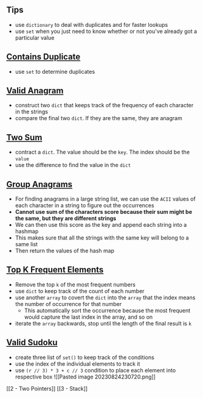 
## Tips 
- use `dictionary` to deal with duplicates and for faster lookups 
- use `set` when you just need to know whether or not you've already got a particular value 

## [Contains Duplicate](https://leetcode.com/problems/contains-duplicate/)
- use `set` to determine duplicates 

## [Valid Anagram](https://leetcode.com/problems/valid-anagram/)
- construct two `dict` that keeps track of the frequency of each character in the strings 
- compare the final two `dict`. If they are the same, they are anagram

## [Two Sum](https://leetcode.com/problems/two-sum/)
- contract a `dict`. The value should be the `key`. The index should be the `value` 
- use the difference to find the value in the `dict`

## [Group Anagrams](https://leetcode.com/problems/group-anagrams/)
- For finding anagrams in a large string list, we can use the `ACII` values of each character in a string to figure out the occurrences
- **Cannot use sum of the characters score because their sum might be the same, but they are different strings**
- We can then use this score as the key and append each string into a hashmap 
- This makes sure that all the strings with the same key will belong to a same list 
- Then return the values of the hash map 

## [Top K Frequent Elements](https://leetcode.com/problems/top-k-frequent-elements/)
- Remove the top `k` of the most frequent numbers
- use `dict` to keep track of the count of each number 
- use another `array` to covert the `dict` into the `array` that the index means the number of occurrence for that number 
	- This automatically sort the occurrence because the most frequent would capture the last index in the array, and so on  
- iterate the `array` backwards, stop until the length of the final result is `k`

## [Valid Sudoku](https://leetcode.com/problems/valid-sudoku/)
- create three list of `set()` to keep track of the conditions 
- use the index of the individual elements to track it
- use `(r // 3) * 3 + c // 3` condition to place each element into respective box ![[Pasted image 20230824230720.png]]


[[2 - Two Pointers]]
[[3 - Stack]]